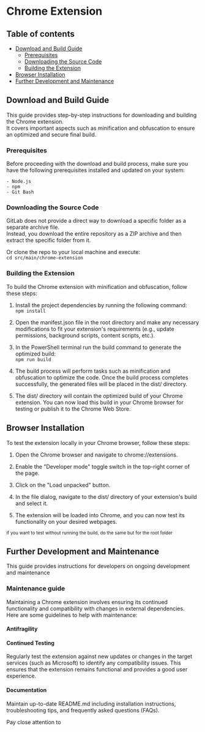 # Chrome Extension

## Table of contents

- [Download and Build Guide](#download-and-build-guide)
  - [Prerequisites](#prerequisites)
  - [Downloading the Source Code](#downloading-the-source-code)
  - [Building the Extension](#building-the-extension)
- [Browser Installation](#browser-installation)
- [Further Development and Maintenance](#further-development-and-maintenance)

## Download and Build Guide

This guide provides step-by-step instructions for downloading and building the Chrome extension. \
It covers important aspects such as minification and obfuscation to ensure an optimized and secure final build.

### Prerequisites

Before proceeding with the download and build process, make sure you have the following prerequisites installed and updated on your system:

    - Node.js
    - npm
    - Git Bash

### Downloading the Source Code

GitLab does not provide a direct way to download a specific folder as a separate archive file. \
Instead, you download the entire repository as a ZIP archive and then extract the specific folder from it.

Or clone the repo to your local machine and execute: \
`cd src/main/chrome-extension`

### Building the Extension

To build the Chrome extension with minification and obfuscation, follow these steps:

  1. Install the project dependencies by running the following command: \
  `npm install`
  
  2. Open the manifest.json file in the root directory and make any necessary modifications to fit your extension's requirements (e.g., update permissions, background scripts, content scripts, etc.).

  3. In the PowerShell terminal run the build command to generate the optimized build: \
  `npm run build`

  4. The build process will perform tasks such as minification and obfuscation to optimize the code. Once the build process completes successfully, the generated files will be placed in the dist/ directory.

  5. The dist/ directory will contain the optimized build of your Chrome extension. You can now load this build in your Chrome browser for testing or publish it to the Chrome Web Store.

## Browser Installation

To test the extension locally in your Chrome browser, follow these steps:

  1. Open the Chrome browser and navigate to chrome://extensions.

  2. Enable the "Developer mode" toggle switch in the top-right corner of the page.

  3. Click on the "Load unpacked" button.

  4. In the file dialog, navigate to the dist/ directory of your extension's build and select it.

  5. The extension will be loaded into Chrome, and you can now test its functionality on your desired webpages.

  <sup>if you want to test without running the build, do the same but for the root folder<sup>

## Further Development and Maintenance

This guide provides instructions for developers on ongoing development and maintenance

### Maintenance guide

Maintaining a Chrome extension involves ensuring its continued functionality and compatibility with changes in external dependencies. \
Here are some guidelines to help with maintenance:

#### Antifragility

#### Continued Testing

Regularly test the extension against new updates or changes in the target services (such as Microsoft) to identify any compatibility issues. This ensures that the extension remains functional and provides a good user experience.

#### Documentation

Maintain up-to-date README.md including installation instructions, troubleshooting tips, and frequently asked questions (FAQs).

Pay close attention to

